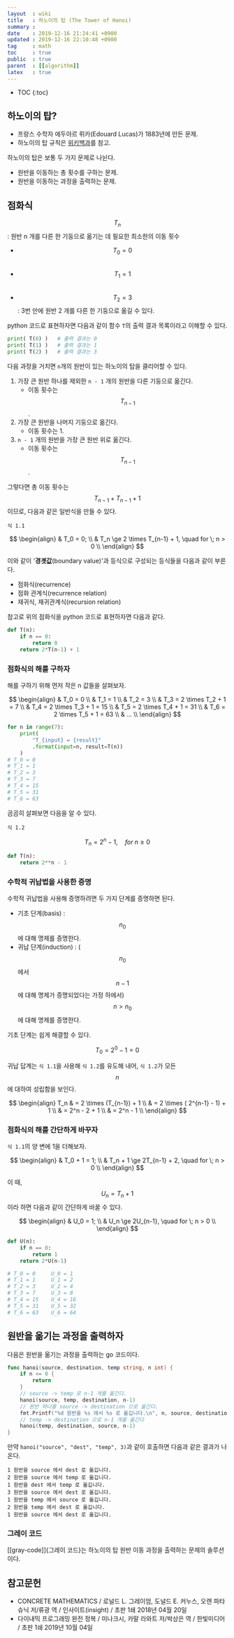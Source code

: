 ```yaml
---
layout  : wiki
title   : 하노이의 탑 (The Tower of Hanoi)
summary : 
date    : 2019-12-16 21:24:41 +0900
updated : 2019-12-16 22:10:48 +0900
tag     : math
toc     : true
public  : true
parent  : [[algorithm]]
latex   : true
---
```

* TOC
{:toc}

## 하노이의 탑?

* 프랑스 수학자 에두아르 뤼카(Edouard Lucas)가 1883년에 만든 문제.
* 하노이의 탑 규칙은 [위키백과](https://ko.wikipedia.org/wiki/%ED%95%98%EB%85%B8%EC%9D%B4%EC%9D%98_%ED%83%91 )를 참고.

하노이의 탑은 보통 두 가지 문제로 나뉜다.

* 원반을 이동하는 총 횟수를 구하는 문제.
* 원반을 이동하는 과정을 출력하는 문제.

## 점화식

$$ T_n $$ : 원반 n 개를 다른 한 기둥으로 옮기는 데 필요한 최소한의 이동 횟수

* $$ T_0 = 0 $$ &nbsp;
* $$ T_1 = 1 $$ &nbsp;
* $$ T_2 = 3 $$ : 3번 만에 원반 2 개를 다른 한 기둥으로 옮길 수 있다.

python 코드로 표현하자면 다음과 같이 함수 `T`의 출력 결과 목록이라고 이해할 수 있다.

```python
print( T(0) )   # 출력 결과는 0
print( T(1) )   # 출력 결과는 1
print( T(2) )   # 출력 결과는 3
```

다음 과정을 거치면 `n`개의 원반이 있는 하노이의 탑을 클리어할 수 있다.

1. 가장 큰 원반 하나를 제외한 `n - 1` 개의 원반을 다른 기둥으로 옮긴다.
    * 이동 횟수는 $$ T_{n-1} $$.
2. 가장 큰 원반을 나머지 기둥으로 옮긴다.
    * 이동 횟수는 1.
3. `n - 1` 개의 원반을 가장 큰 원반 위로 옮긴다.
    * 이동 횟수는 $$ T_{n-1} $$.

그렇다면 총 이동 횟수는 $$T_{n-1} + T_{n-1} + 1$$ 이므로, 다음과 같은 일반식을 만들 수 있다.

`식 1.1`

$$
\begin{align}
& T_0 = 0; \\
& T_n \ge 2 \times T_{n-1} + 1, \quad for \; n > 0 \\
\end{align}
$$

이와 같이 '**경곗값**(boundary value)'과 등식으로 구성되는 등식들을 다음과 같이 부른다.

* 점화식(recurrence)
* 점화 관계식(recurrence relation)
* 재귀식, 재귀관계식(recursion relation)

참고로 위의 점화식을 python 코드로 표현하자면 다음과 같다.

```python
def T(n):
    if n == 0:
        return 0
    return 2*T(n-1) + 1
```

### 점화식의 해를 구하자

해를 구하기 위해 먼저 작은 n 값들을 살펴보자.

$$
\begin{align}
& T_0 = 0 \\
& T_1 = 1 \\
& T_2 = 3 \\
& T_3 = 2 \times T_2 + 1 = 7 \\
& T_4 = 2 \times T_3 + 1 = 15 \\
& T_5 = 2 \times T_4 + 1 = 31 \\
& T_6 = 2 \times T_5 + 1 = 63 \\
& ... \\
\end{align}
$$

```python
for n in range(7):
    print(
        "T_{input} = {result}"
        .format(input=n, result=T(n))
    )
# T_0 = 0
# T_1 = 1
# T_2 = 3
# T_3 = 7
# T_4 = 15
# T_5 = 31
# T_6 = 63
```

곰곰히 살펴보면 다음을 알 수 있다.

`식 1.2`

$$ T_n = 2^n - 1, \quad for \; n \ge 0 $$

```python
def T(n):
    return 2**n - 1
```

### 수학적 귀납법을 사용한 증명

수학적 귀납법을 사용해 증명하려면 두 가지 단계를 증명하면 된다.

* 기초 단계(basis) : $$n_0$$에 대해 명제를 증명한다.
* 귀납 단계(induction) : ($$n_0$$에서 $$n-1$$에 대해 명제가 증명되었다는 가정 하에서) $$n \gt n_0$$에 대해 명제를 증명한다.

기초 단계는 쉽게 해결할 수 있다.

$$ T_0 = 2^0 - 1 = 0 $$

귀납 답계는 `식 1.1`을 사용해 `식 1.2`를 유도해 내어, `식 1.2`가 모든 $$n$$에 대하여 성립함을 보인다.

$$
\begin{align}
T_n & = 2 \times (T_{n-1}) + 1 \\
    & = 2 \times ( 2^{n-1} - 1) + 1 \\
    & = 2^n - 2 + 1 \\
    & = 2^n - 1 \\
\end{align}
$$

### 점화식의 해를 간단하게 바꾸자

`식 1.1`의 양 변에 1을 더해보자.

$$
\begin{align}
& T_0 + 1 = 1; \\
& T_n + 1 \ge 2T_{n-1} + 2, \quad for \; n > 0 \\
\end{align}
$$

이 때, $$U_n = T_n + 1$$ 이라 하면 다음과 같이 간단하게 바꿀 수 있다.

$$
\begin{align}
& U_0 = 1; \\
& U_n \ge 2U_{n-1}, \quad for \; n > 0 \\
\end{align}
$$

```python
def U(n):
    if n == 0:
        return 1
    return 2*U(n-1)

# T_0 = 0     U_0 = 1
# T_1 = 1     U_1 = 2
# T_2 = 3     U_2 = 4
# T_3 = 7     U_3 = 8
# T_4 = 15    U_4 = 16
# T_5 = 31    U_5 = 32
# T_6 = 63    U_6 = 64
```

## 원반을 옮기는 과정을 출력하자

다음은 원반을 옮기는 과정을 출력하는 go 코드이다.

```go
func hanoi(source, destination, temp string, n int) {
    if n <= 0 {
        return
    }
    // source -> temp 로 n-1 개를 옮긴다.
    hanoi(source, temp, destination, n-1)
    // 원반 하나를 source -> destination 으로 옮긴다.
    fmt.Printf("%d 원반을 %s 에서 %s 로 옮깁니다.\n", n, source, destination)
    // temp -> destination 으로 n-1 개를 옮긴다
    hanoi(temp, destination, source, n-1)
}
```

만약 `hanoi("source", "dest", "temp", 3)`과 같이 호출하면 다음과 같은 결과가 나온다.

```
1 원반을 source 에서 dest 로 옮깁니다.
2 원반을 source 에서 temp 로 옮깁니다.
1 원반을 dest 에서 temp 로 옮깁니다.
3 원반을 source 에서 dest 로 옮깁니다.
1 원반을 temp 에서 source 로 옮깁니다.
2 원반을 temp 에서 dest 로 옮깁니다.
1 원반을 source 에서 dest 로 옮깁니다.
```


### 그레이 코드

[[gray-code]]{그레이 코드}는 하노이의 탑 원반 이동 과정을 출력하는 문제의 솔루션이다.

## 참고문헌

* CONCRETE MATHEMATICS / 로널드 L. 그레이엄, 도널드 E. 커누스, 오렌 파타슈닉 저/류광 역 / 인사이트(insight) / 초판 1쇄 2018년 04월 20일
* 다이내믹 프로그래밍 완전 정복 / 미나크시, 카말 라와트 저/박상은 역 / 한빛미디어 / 초판 1쇄 2019년 10월 04일
